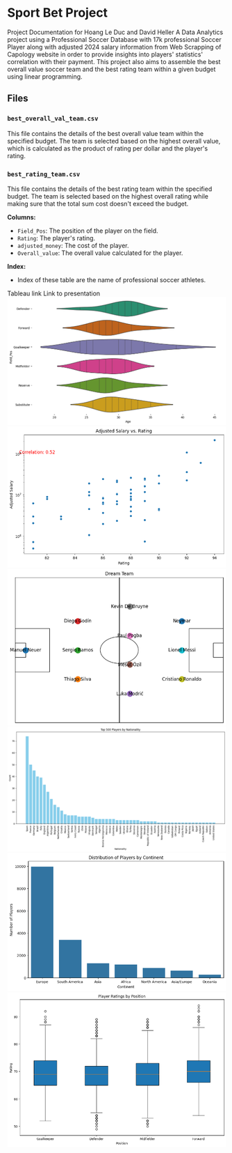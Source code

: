 
# Sport Bet Project
Project Documentation for Hoang Le Duc and David Heller
A Data Analytics project using a Professional Soccer Database with 17k professional Soccer Player along with adjusted 2024 salary information from Web Scrapping of Capology website in order to provide insights into players' statistics' correlation with their payment. This project also aims to assemble the best overall value soccer team and the best rating team within a given budget using linear programming.

## Files

### `best_overall_val_team.csv`
This file contains the details of the best overall value team within the specified budget. The team is selected based on the highest overall value, which is calculated as the product of rating per dollar and the player's rating.
### `best_rating_team.csv`
This file contains the details of the best rating team within the specified budget. The team is selected based on the highest overall rating while making sure that the total sum cost doesn't exceed the budget.


**Columns:**
- `Field_Pos`: The position of the player on the field.
- `Rating`: The player's rating.
- `adjusted_money`: The cost of the player.
- `Overall_value`: The overall value calculated for the player.

**Index:**
- Index of these table are the name of professional soccer athletes.

Tableau link 
Link to presentation
![my_image](readme/download.png)
![my_image](readme/download_1.png)
![my_image](readme/download_2.png)
![my_image](readme/download_3.png)
![my_image](readme/download_4.png)
![my_image](readme/download_5.png)


